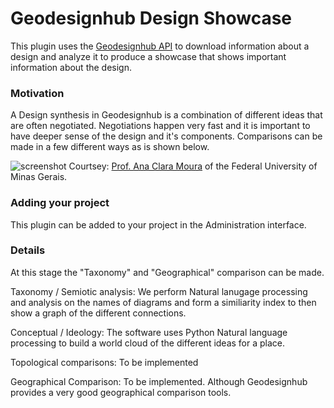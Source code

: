 # Geodesignhub Design Showcase
This plugin uses the [Geodesignhub API](https://www.geodesignhub.com/api) to download information about a design and analyze it to produce a showcase that shows important information about the design. 

### Motivation
A Design synthesis in Geodesignhub is a combination of different ideas that are often negotiated. Negotiations happen very fast and it is important to have deeper sense of the design and it's components. Comparisons can be made in a few different ways as is shown below. 

![screenshot](https://i.imgur.com/49niysd.jpg)
Courtsey: [Prof. Ana Clara Moura](http://geoproea.arq.ufmg.br/equipe/prof-ana-clara-mourao-moura) of the Federal University of Minas Gerais. 

### Adding your project
This plugin can be added to your project in the Administration interface. 

### Details
At this stage the "Taxonomy" and "Geographical" comparison can be made. 

Taxonomy / Semiotic analysis: We perform Natural lanugage processing and analysis on the names of diagrams and form a similiarity index to then show a graph of the different connections. 

Conceptual / Ideology: The software uses Python Natural language processing to build a world cloud of the different ideas for a place. 

Topological comparisons: To be implemented

Geographical Comparison: To be implemented. Although Geodesignhub provides a very good geographical comparison tools. 